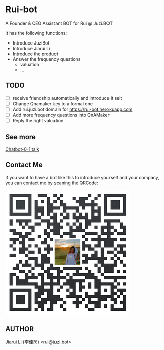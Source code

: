 # Rui-bot

A Founder & CEO Assistant BOT for Rui @ Juzi.BOT

It has the following functions:

- Introduce JuziBot
- Introduce Jiarui Li
- Introduce the product
- Answer the frequency questions
  - valuation
  - ...

## TODO

- [ ] receive friendship automatically and introduce it selt
- [ ] Change Qnamaker key to a formal one
- [ ] Add rui.juzi.bot domain for <https://rui-bot.herokuapp.com>
- [ ] Add more frequency questions into QnAMaker
- [ ] Reply the right valuation

## See more

[Chatbot-0-1 talk](https://github.com/lijiarui/chatbot-zero-to-one/tree/master/live-coding/azure-show-2020)

## Contact Me

If you want to have a bot like this to introduce yourself and your company, you can contact me by scaning the QRCode:

![Contact me](docs/images/rui-bot-github.png)

## AUTHOR

[Jiarui Li (李佳芮)](https://pre-angel.com/peoples/jiarui-li/) \<rui@juzi.bot\>
